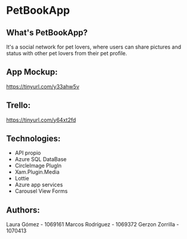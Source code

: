 # PetBookApp
## What's PetBookApp?
It's a social network for pet lovers, where users can share pictures and status with other pet lovers from their pet profile. 

## App Mockup:
https://tinyurl.com/y33ahw5v

## Trello:
https://tinyurl.com/y64xt2fd

## Technologies:
- API propio
- Azure SQL DataBase
- CircleImage PlugIn
- Xam.Plugin.Media
- Lottie
- Azure app services
- Carousel View Forms


## Authors: 
Laura Gómez - 1069161
Marcos Rodríguez - 1069372
Gerzon Zorrilla - 1070413

